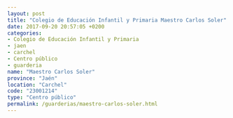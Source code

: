 ```yaml
---
layout: post
title: "Colegio de Educación Infantil y Primaria Maestro Carlos Soler"
date: 2017-09-20 20:57:05 +0200
categories:
- Colegio de Educación Infantil y Primaria
- jaen
- carchel
- Centro público
- guarderia
name: "Maestro Carlos Soler"
province: "Jaén"
location: "Carchel"
code: "23001214"
type: "Centro público"
permalink: /guarderias/maestro-carlos-soler.html
---
```

